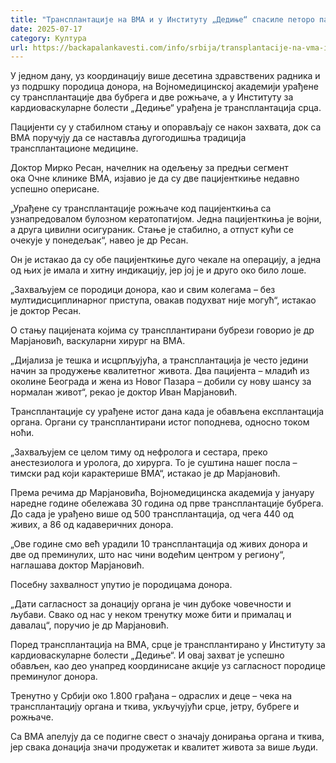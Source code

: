 ```yaml
---
title: "Трансплантације на ВМА и у Институту „Дедиње“ спасиле петоро пацијената"
date: 2025-07-17
category: Култура
url: https://backapalankavesti.com/info/srbija/transplantacije-na-vma-i-u-institutu-dedinje-spasile-petoro-pacijenata/
---
```


У једном дану, уз координацију више десетина здравствених радника и уз подршку породица донора, на Војномедицинској академији урађене су трансплантације два бубрега и две рожњаче, а у Институту за кардиоваскуларне болести „Дедиње“ урађена је трансплантација срца.

Пацијенти су у стабилном стању и опорављају се након захвата, док са ВМА поручују да се наставља дугогодишња традиција трансплантационе медицине.

Доктор Мирко Ресан, начелник на одељењу за предњи сегмент ока Очне клинике ВМА, изјавио је да су две пацијенткиње недавно успешно оперисане.

„Урађене су трансплантације рожњаче код пацијенткиња са узнапредовалом булозном кератопатијом. Једна пацијенткиња је војни, а друга цивилни осигураник. Стање је стабилно, а отпуст кући се очекује у понедељак“, навео је др Ресан.

Он је истакао да су обе пацијенткиње дуго чекале на операцију, а једна од њих је имала и хитну индикацију, јер јој је и друго око било лоше.

„Захваљујем се породици донора, као и свим колегама – без мултидисциплинарног приступа, овакав подухват није могућ“, истакао је доктор Ресан.

О стању пацијената којима су трансплантирани бубрези говорио је др Марјановић, васкуларни хирург на ВМА.

„Дијализа је тешка и исцрпљујућа, а трансплантација је често једини начин за продужење квалитетног живота. Два пацијента – младић из околине Београда и жена из Новог Пазара – добили су нову шансу за нормалан живот“, рекао је доктор Иван Марјановић.

Трансплантације су урађене истог дана када је обављена експлантација органа. Органи су трансплантирани истог поподнева, односно током ноћи.

„Захваљујем се целом тиму од нефролога и сестара, преко анестезиолога и уролога, до хирурга. То је суштина нашег посла – тимски рад који карактерише ВМА“, истакао је др Марјановић.

Према речима др Марјановића, Војномедицинска академија у јануару наредне године обележава 30 година од прве трансплантације бубрега. До сада је урађено више од 500 трансплантација, од чега 440 од живих, а 86 од кадаверичних донора.

„Ове године смо већ урадили 10 трансплантација од живих донора и две од преминулих, што нас чини водећим центром у региону“, наглашава доктор Марјановић.

Посебну захвалност упутио је породицама донора.

„Дати сагласност за донацију органа је чин дубоке човечности и љубави. Свако од нас у неком тренутку може бити и прималац и давалац“, поручио је др Марјановић.

Поред трансплантација на ВМА, срце је трансплантирано у Институту за кардиоваскуларне болести „Дедиње“. И овај захват је успешно обављен, као део унапред координисане акције уз сагласност породице преминулог донора.

Тренутно у Србији око 1.800 грађана – одраслих и деце – чека на трансплантацију органа и ткива, укључујући срце, јетру, бубреге и рожњаче.

Са ВМА апелују да се подигне свест о значају донирања органа и ткива, јер свака донација значи продужетак и квалитет живота за више људи.
